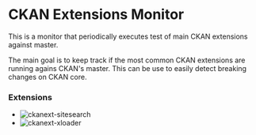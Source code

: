 # CKAN Extensions Monitor

This is a monitor that periodically executes test of main CKAN extensions against master.

The main goal is to keep track if the most common CKAN extensions are running agains CKAN's master. This can be use to easily detect breaking changes on CKAN core.

### Extensions

- ![ckanext-sitesearch](https://github.com/pdelboca/ckan-extensions-monitor/workflows/ckanext-sitesearch/badge.svg)
- ![ckanext-xloader](https://github.com/pdelboca/ckan-extensions-monitor/workflows/ckanext-xloader/badge.svg)
